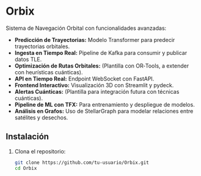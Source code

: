 # Orbix

Sistema de Navegación Orbital con funcionalidades avanzadas:

- **Predicción de Trayectorias:** Modelo Transformer para predecir trayectorias orbitales.
- **Ingesta en Tiempo Real:** Pipeline de Kafka para consumir y publicar datos TLE.
- **Optimización de Rutas Orbitales:** (Plantilla con OR‑Tools, a extender con heurísticas cuánticas).
- **API en Tiempo Real:** Endpoint WebSocket con FastAPI.
- **Frontend Interactivo:** Visualización 3D con Streamlit y pydeck.
- **Alertas Cuánticas:** (Plantilla para integración futura con técnicas cuánticas).
- **Pipeline de ML con TFX:** Para entrenamiento y despliegue de modelos.
- **Análisis en Grafos:** Uso de StellarGraph para modelar relaciones entre satélites y desechos.

## Instalación

1. Clona el repositorio:

   ```bash
   git clone https://github.com/tu-usuario/Orbix.git
   cd Orbix